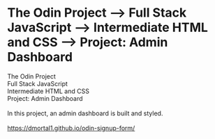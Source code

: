 # The Odin Project ⟶ Full Stack JavaScript ⟶ Intermediate HTML and CSS ⟶ Project: Admin Dashboard
The Odin Project<br>
Full Stack JavaScript<br>
Intermediate HTML and CSS<br>
Project: Admin Dashboard<br>
<br>
In this project, an admin dashboard is built and styled.<br>
<br>
https://dmortal1.github.io/odin-signup-form/